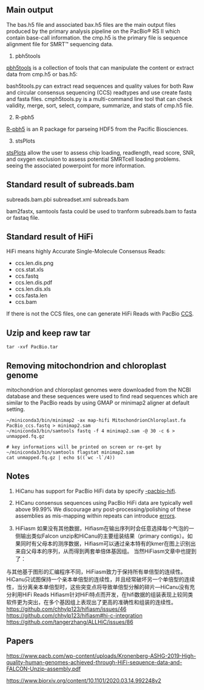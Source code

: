 ## Main output
The bas.h5 file and associated bax.h5 files are the main output files produced by the primary analysis pipeline on the PacBio® RS II which contain base-call information. the cmp.h5 is the primary file is sequence alignment file for SMRT™ sequencing data.

1. pbh5tools

[pbh5tools](https://github.com/PacificBiosciences/pbh5tools) is a collection of tools that can manipulate the content or extract data from cmp.h5 or bas.h5:

bash5tools.py can extract read sequences and quality values for both Raw and circular consensus sequencing (CCS) readtypes and use create fastq and fasta files.
cmph5tools.py is a multi-command line tool that can check validity, merge, sort, select, compare, summarize, and stats of cmp.h5 file.

2. R-pbh5

[R-pbh5](https://github.com/PacificBiosciences/R-pbh5) is an R package for parseing HDF5 from the Pacific Biosciences.

3. stsPlots

[stsPlots](https://github.com/PacificBiosciences/stsPlotsPlot) allow the user to assess chip loading, readlength, read score, SNR, and oxygen exclusion to assess potential SMRTcell loading problems. seeing the associated powerpoint for more information.

## Standard result of subreads.bam

subreads.bam.pbi
subreadset.xml
subreads.bam

bam2fastx, samtools fasta could be used to tranform subreads.bam to fasta or fastaq file.

## Standard result of HiFi

HiFi means highly Accurate Single-Molecule Consensus Reads:

- ccs.len.dis.png
- ccs.stat.xls
- ccs.fastq
- ccs.len.dis.pdf
- ccs.len.dis.xls
- ccs.fasta.len
- ccs.bam

If there is not the CCS files, one can generate HiFi Reads with PacBio [CCS](https://github.com/PacificBiosciences/ccs/blob/develop/docs/how-does-ccs-work.md).

## Uzip and keep raw tar

```
tar -xvf PacBio.tar
```

## Removing mitochondrion and chloroplast genome

mitochondrion and chloroplast genomes were downloaded from the NCBI database and these sequences were used to find read sequences which are similar to the PacBio reads by using GMAP or minimap2 aligner at default setting.

``` 
~/miniconda3/bin/minimap2 -ax map-hifi MitochondrionChloroplast.fa PacBio_ccs.fastq > minimap2.sam
~/miniconda3/bin/samtools fastq -f 4 minimap2.sam -@ 30 -c 6 > unmapped.fq.gz

# key informations will be printed on screen or re-get by
~/miniconda3/bin/samtools flagstat minimap2.sam
cat unmapped.fq.gz | echo $((`wc -l`/4))
```

## Notes

1. HiCanu has support for PacBio HiFi data by specify [-pacbio-hifi](https://canu.readthedocs.io/en/latest/quick-start.html?highlight=hifi#assembling-pacbio-hifi-with-hicanu).

2. HiCanu consensus sequences using PacBio HiFi data are typically well above 99.99% We discourage any post-processing/polishing of these assemblies as mis-mapping within repeats can introduce [errors](https://canu.readthedocs.io/en/latest/quick-start.html?highlight=hifi#consensus-accuracy).

3. HiFiasm
如果没有其他数据，Hifiasm在输出序列时会任意选择每个气泡的一侧输出类似Falcon unzip和HiCanu的主要组装结果（primary contigs）。如果同时有父母本的测序数据，Hifiasm可以通过亲本特有的kmer在图上识别出来自父母本的序列，从而得到两套单倍体基因组。
当然HiFiasm文章中也提到了：

与其他基于图形的汇编程序不同，HiFiasm致力于保持所有单倍型的连续性。
HiCanu只试图保持一个亲本单倍型的连续性，并且经常破坏另一个单倍型的连续性，当分离亲本单倍型时，这些突变点将导致单倍型分解的碎片—HiCanu没有充分利用HiFi Reads
Hifiasm针对HiFi特点而开发，在hifi数据的组装表现上较同类软件更为突出，在多个基因组上表现出了更高的准确性和组装的连续性。
https://github.com/chhylp123/hifiasm/issues/46
https://github.com/chhylp123/hifiasm#hi-c-integration
https://github.com/tangerzhang/ALLHiC/issues/86

## Papers

https://www.pacb.com/wp-content/uploads/Kronenberg-ASHG-2019-High-quality-human-genomes-achieved-through-HiFi-sequence-data-and-FALCON-Unzip-assembly.pdf

https://www.biorxiv.org/content/10.1101/2020.03.14.992248v2
